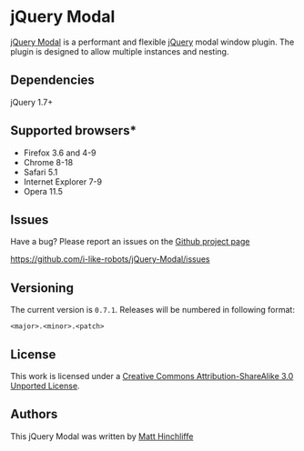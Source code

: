 # jQuery Modal
[jQuery Modal][1] is a performant and flexible [jQuery][2] modal window plugin. The plugin is designed to allow multiple instances and nesting.

## Dependencies

jQuery 1.7+

## Supported browsers*

 * Firefox 3.6 and 4-9
 * Chrome 8-18
 * Safari 5.1
 * Internet Explorer 7-9
 * Opera 11.5

## Issues

Have a bug? Please report an issues on the [Github project page][1]

https://github.com/i-like-robots/jQuery-Modal/issues

## Versioning

The current version is `0.7.1`. Releases will be numbered in following format:

`<major>.<minor>.<patch>`

## License

This work is licensed under a [Creative Commons Attribution-ShareAlike 3.0 Unported License][3].

## Authors

This jQuery Modal was written by [Matt Hinchliffe][4]

 [1]: http://github.com/i-like-robots/jQuery-Modal
 [2]: http://www.jquery.com
 [3]: http://creativecommons.org/licenses/by-sa/3.0/
 [4]: http://www.maketea.co.uk